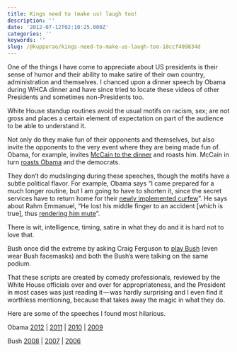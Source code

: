 ```yaml
---
title: Kings need to (make us) laugh too!
description: ''
date: '2012-07-12T02:10:25.000Z'
categories: ''
keywords: ''
slug: /@kuppurao/kings-need-to-make-us-laugh-too-18ccf409834d
---
```


One of the things I have come to appreciate about US presidents is their sense of humor and their ability to make satire of their own country, administration and themselves. I chanced upon a dinner speech by Obama during WHCA dinner and have since tried to locate these videos of other Presidents and sometimes non-Presidents too.

White House standup routines avoid the usual motifs on racism, sex; are not gross and places a certain element of expectation on part of the audience to be able to understand it.

Not only do they make fun of their opponents and themselves, but also invite the opponents to the very event where they are being made fun of. Obama, for example, invites [McCain to the dinner](http://www.youtube.com/watch?v=1ql1RLDVWzY) and roasts him. McCain in turn [roasts Obama](http://www.youtube.com/watch?v=1ql1RLDVWzY) and the democrats.

They don’t do mudslinging during these speeches, though the motifs have a subtle political flavor. For example, Obama says “I came prepared for a much longer routine, but I am going to have to shorten it, since the secret services have to return home for their [newly implemented curfew](http://www.youtube.com/watch?v=GfG8Btb0l3g&feature=player_detailpage#t=1054s)”. He says about Rahm Emmanuel, “He lost his middle finger to an accident \[which is true\], thus [rendering him mute](http://www.youtube.com/watch?v=cdphzxz64BY&feature=player_detailpage#t=308s)”.

There is wit, intelligence, timing, satire in what they do and it is hard not to love that.

Bush once did the extreme by asking Craig Ferguson to [play Bush](http://www.youtube.com/watch?v=16ZKO0uRr6Q) (even wear Bush facemasks) and both the Bush’s were talking on the same podium.

That these scripts are created by comedy professionals, reviewed by the White House officials over and over for appropriateness, and the President in most cases was just reading it — was hardly surprising and I even find it worthless mentioning, because that takes away the magic in what they do.

Here are some of the speeches I found most hilarious.

Obama [2012](http://www.youtube.com/watch?v=6IoVSbjmTZs) | [2011](http://www.youtube.com/watch?v=n9mzJhvC-8E) | [2010](http://www.youtube.com/watch?v=JP5k4n6Wnc4) | [2009](http://www.youtube.com/watch?v=T0GwZFAV1Lw)

Bush [2008](http://www.youtube.com/watch?v=16ZKO0uRr6Q) | [2007](http://www.youtube.com/watch?v=NHlGHtIFdss) | [2006](http://www.youtube.com/watch?v=U7FTF4Oz4dI)